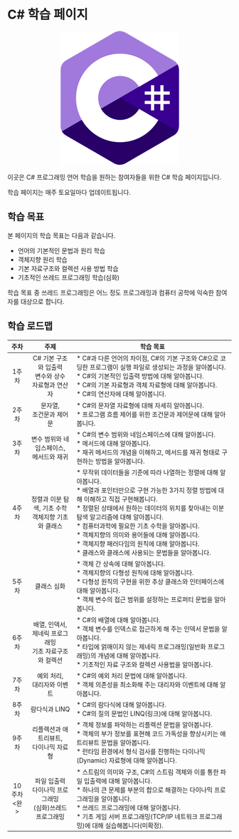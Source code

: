 # C# 학습 페이지
<p align="center">
    <img src="./Images/Logo.png">
</p>


이곳은 C# 프로그래밍 언어 학습을 원하는 참여자들을 위한 C# 학습 페이지입니다.

학습 페이지는 매주 토요일마다 업데이트됩니다.

## 학습 목표

본 페이지의 학습 목표는 다음과 같습니다.

*   언어의 기본적인 문법과 원리 학습
*   객체지향 원리 학습
*   기본 자료구조와 컬렉션 사용 방법 학습
*   기초적인 쓰레드 프로그래밍 학습(심화)

학습 목표 중 쓰레드 프로그래밍은 어느 정도 프로그래밍과 컴퓨터 공학에 익숙한 참여자를 대상으로 합니다.

## 학습 로드맵

|      주차       |                             주제                             | 학습 목표                                                    |
| :-------------: | :----------------------------------------------------------: | ------------------------------------------------------------ |
|      1주차      |  C# 기본 구조와 입출력<br/>변수와 상수<br/>자료형과 연산자   | * C#과 다른 언어의 차이점, C#의 기본 구조와 C#으로 코딩한 프로그램이 실행 파일로 생성되는 과정을 알아봅니다.<br/>* C#의 기본적인 입출력 방법에 대해 알아봅니다.<br/>* C#의 기본 자료형과 객체 자료형에 대해 알아봅니다.<br/>* C#의 연산자에 대해 알아봅니다. |
|      2주차      |                 문자열,<br/>조건문과 제어문                  | * C#의 문자열 자료형에 대해 자세히 알아봅니다.<br/>* 프로그램 흐름 제어를 위한 조건문과 제어문에 대해 알아봅니다. |
|      3주차      |         변수 범위와 네임스페이스,<br/>메서드와 재귀          | * C#의 변수 범위와 네임스페이스에 대해 알아봅니다.<br/>* 메서드에 대해 알아봅니다.<br/>* 재귀 메서드의 개념을 이해하고, 메서드를 재귀 형태로 구현하는 방법을 알아봅니다. |
|      4주차      |    정렬과 이분 탐색, 기초 수학<br/>객체지향 기초와 클래스    | * 무작위 데이터들을 기준에 따라 나열하는 정렬에 대해 알아봅니다.<br/>* 배열과 포인터만으로 구현 가능한 3가지 정렬 방법에 대해 이해하고 직접 구현해봅니다.<br/>* 정렬된 상태에서 원하는 데이터의 위치를 찾아내는 이분 탐색 알고리즘에 대해 알아봅니다.<br/>* 컴퓨터과학에 필요한 기초 수학을 알아봅니다.<br/>* 객체지향의 의미와 용어들에 대해 알아봅니다.<br/>* 객체지향 패러다임의 원칙에 대해 알아봅니다.<br/>* 클래스와 클래스에 사용되는 문법들을 알아봅니다.<br/> |
|      5주차      |                         클래스 심화                          | * 객체 간 상속에 대해 알아봅니다.<br/>* 객체지향의 다형성 원칙에 대해 알아봅니다.<br/>* 다형성 원칙의 구현을 위한 추상 클래스와 인터페이스에 대해 알아봅니다.<br/>* 객체 변수의 접근 범위를 설정하는 프로퍼티 문법을 알아봅니다. |
|      6주차      | 배열, 인덱서,<br/>제네릭 프로그래밍<br/>기초 자료구조와 컬렉션 | * C#의 배열에 대해 알아봅니다.<br/>* 객체 변수를 인덱스로 접근하게 해 주는 인덱서 문법을 알아봅니다.<br/>* 타입에 얽매이지 않는 제네릭 프로그래밍(일반화 프로그래밍)의 개념에 대해 알아봅니다.<br/>* 기초적인 자료 구조와 컬렉션 사용법을 알아봅니다. |
|      7주차      |                예외 처리,<br/>대리자와 이벤트                | * C#의 예외 처리 문법에 대해 알아봅니다.<br/>* 객체 의존성을 최소화해 주는 대리자와 이벤트에 대해 알아봅니다.<br/> |
|      8주차      |                        람다식과 LINQ                         | * C#의 람다식에 대해 알아봅니다.<br/>* C#의 질의 문법인 LINQ(링크)에 대해 알아봅니다. |
|      9주차      |          리플렉션과 애트리뷰트,<br/>다이나믹 자료형          | * 객체 정보를 파악하는 리플렉션 문법을 알아봅니다.<br/>* 객체의 부가 정보를 표현해 코드 가독성을 향상시키는 애트리뷰트 문법을 알아봅니다.<br/>* 런타임 환경에서 형식 검사를 진행하는 다이나믹(Dynamic) 자료형에 대해 알아봅니다. |
| 10주차<br/><완> | 파일 입출력<br/>다이나믹 프로그래밍<br/>(심화)쓰레드 프로그래밍 | * 스트림의 의미와 구조, C#의 스트림 객체와 이를 통한 파일 입출력에 대해 알아봅니다.<br/>* 하나의 큰 문제를 부분의 합으로 해결하는 다이나믹 프로그래밍을 알아봅니다.<br/>* 쓰레드 프로그래밍에 대해 알아봅니다.<br/>* 기초 게임 서버 프로그래밍(TCP/IP 네트워크 프로그래밍)에 대해 실습해봅니다(미확정). |


